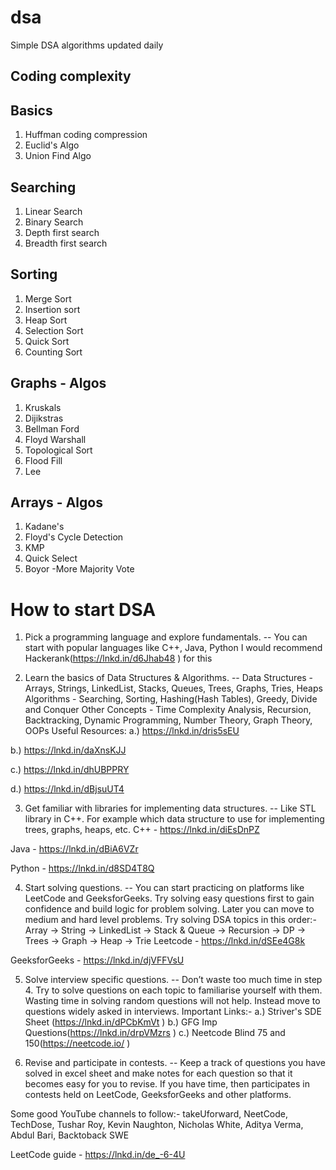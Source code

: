 # dsa
Simple DSA algorithms updated daily

## Coding complexity

## Basics
1. Huffman coding compression
2. Euclid's Algo
3. Union Find Algo

## Searching
1. Linear Search
2. Binary Search
3. Depth first search
4. Breadth first search

## Sorting
1. Merge Sort
2. Insertion sort
3. Heap Sort
4. Selection Sort
5. Quick Sort
6. Counting Sort

## Graphs - Algos
1. Kruskals
2. Dijikstras
3. Bellman Ford
4. Floyd Warshall
5. Topological Sort
6. Flood Fill
7. Lee

## Arrays - Algos
1. Kadane's
2. Floyd's Cycle Detection
3. KMP
4. Quick Select
5. Boyor -More Majority Vote

# How to start DSA
1. Pick a programming language and explore fundamentals.
-- You can start with popular languages like C++, Java, Python
I would recommend Hackerank(https://lnkd.in/d6Jhab48
) for this

2. Learn the basics of Data Structures & Algorithms.
-- Data Structures - Arrays, Strings, LinkedList, Stacks, Queues, Trees, Graphs, Tries, Heaps
 Algorithms - Searching, Sorting, Hashing(Hash Tables), Greedy, Divide and Conquer
 Other Concepts - Time Complexity Analysis, Recursion, Backtracking, Dynamic Programming, Number Theory, Graph Theory, OOPs
Useful Resources:
a.)    https://lnkd.in/dris5sEU

b.)   https://lnkd.in/daXnsKJJ

c.)    https://lnkd.in/dhUBPPRY

d.)   https://lnkd.in/dBjsuUT4


3. Get familiar with libraries for implementing data structures.
-- Like STL library in C++. For example which data structure to use for implementing trees, graphs, heaps, etc.
C++ - https://lnkd.in/diEsDnPZ

Java - https://lnkd.in/dBiA6VZr

Python - https://lnkd.in/d8SD4T8Q


4. Start solving questions.
-- You can start practicing on platforms like LeetCode and GeeksforGeeks. Try solving easy questions first to gain confidence and build logic for problem solving. Later you can move to medium and hard level problems. Try solving DSA topics in this order:-
Array -> String -> LinkedList -> Stack & Queue -> Recursion -> DP -> Trees -> Graph -> Heap -> Trie
Leetcode - https://lnkd.in/dSEe4G8k

GeeksforGeeks - https://lnkd.in/djVFFVsU


5. Solve interview specific questions.
-- Don’t waste too much time in step 4. Try to solve questions on each topic to familiarise yourself with them. Wasting time in solving random questions will not help. Instead move to questions widely asked in interviews.
Important Links:-
a.) Striver's SDE Sheet (https://lnkd.in/dPCbKmVt
)
b.) GFG Imp Questions(https://lnkd.in/drpVMzrs
)
c.) Neetcode Blind 75 and 150(https://neetcode.io/
)

6. Revise and participate in contests.
-- Keep a track of questions you have solved in excel sheet and make notes for each question so that it becomes easy for you to revise. If you have time, then participates in contests held on LeetCode, GeeksforGeeks and other platforms.

Some good YouTube channels to follow:-
takeUforward, NeetCode, TechDose, Tushar Roy, Kevin Naughton, Nicholas White, Aditya Verma, Abdul Bari, Backtoback SWE

LeetCode guide - https://lnkd.in/de_-6-4U
